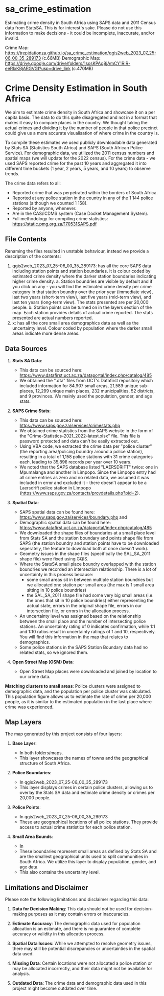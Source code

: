 # sa_crime_estimation
Estimating crime density in South Africa using SAPS data and 2011 Census data from StatsSA. 
This is for interest's sake. Please do not use this information to make decisions - it could be incomplete, inaccurate, and/or invalid.

Crime Map: https://trepidationza.github.io/sa_crime_estimation/qgis2web_2023_07_25-06_00_35_289173 (c.66MB)
Demographic Map: https://drive.google.com/drive/folders/1sosKPAg8jAmCY1RIR-eeRlxKBjARGVGI?usp=drive_link (c.470MB)

# Crime Density Estimation in South Africa

We aim to estimate crime density in South Africa and showcase it on a per capita basis. The data to do this quite disagregated and not in a format that makes it easy to compare places in the country. We thought taking the actual crimes and dividing it by the number of people in that police precinct could give us a more accurate visualisation of where crime in the country is.  

To compile these estimates we used publicly downloadable data generated by Stats SA (Statistics South Africa) and SAPS (South African Police Service). For demographic data, we utilized the 2011 census numbers and spatial maps (we will update for the 2022 census). For the crime data - we used SAPS reported crime for the past 10 years and aggregated it into different time buckets (1 year, 2 years, 5 years, and 10 years) to observe trends. 

The crime data refers to all:
- Reported crime that was perpetrated within the borders of South Africa. 
- Reported at any police station in the country in any of the 1 144 police stations (although we counted 1 158).
- Reported by anyone, whenever.
- Are in the CAS/ICDMS system (Case Docket Management System).
- Full methodology for compiling crime statistics: https://static.pmg.org.za/170531SAPS.pdf

## File Contents
Renaming the files resulted in unstable behaviour, instead we provide a description of the contents:
1. qgis2web_2023_07_25-06_00_35_289173: has all the core SAPS data including station points and station boundaries. It is colour coded by estimated crime density where the darker station boundaries indicating higher crime density.
   a. Station boundries are visible by default and if you click on any - you will find the estimated crime density per crime category in that station boundry over the prior year (immediate view), last two years (short-term view), last five years (mid-term view), and last ten years (long-term view). The stats presented are per 20,000 people.
   b. Station points can be turned on in the layers section of the map. Each station provides details of actual crime reported. The stats presented are actual numbers reported.
2. x: has all the core small area demographics data as well as the uncertainty level. Colour coded by population where the darker small areas indicate more dense areas.

## Data Sources

1. **Stats SA Data**:
   - This data can be sourced here: https://www.datafirst.uct.ac.za/dataportal/index.php/catalog/485
   - We obtained the ".dta" files from UCT's Datafirst repository which included information for 84,907 small areas, 21,589 unique sub-places, 12,299 unique main places, 232 municipalities, 52 districts, and 9 provinces. We mainly used the population, gender, and age stats.

2. **SAPS Crime Stats**:
   - This data can be sourced here: https://www.saps.gov.za/services/crimestats.php
   - We obtained crime statistics from the SAPS website in the form of the "Crime-Statistics-2021_2022-latest.xlsx" file. This file is password protected and data can't be easily extracted out. 
   - Using VBA code, we extracted the crime data per "police cluster" (the reporting area/policing boundry around a police station), resulting in a total of 1,158 police stations with 31 crime categories each, leading to 35,898 records per year over 10 years.
   - We noted that the SAPS database listed "LAERSDRIFT" twice: one in Mpumalanga and another in Limpopo. Since the Limpopo entry had all crime entries as zero and no related data, we assumed it was included in error and excluded it - there doesn't appear to be a Laersdrift police station in Limpopo (https://www.saps.gov.za/contacts/provdetails.php?pid=2).


3. **Spatial Data**:
   - SAPS spatial data can be found here: https://www.saps.gov.za/services/boundary.php and
   - Demographic spatial data can be found here: https://www.datafirst.uct.ac.za/dataportal/index.php/catalog/485
   - We downloaded the shape files of boundaries at a small place level from Stats SA and the station boundary and points shape file from SAPS (the station boundry and station points have to be downloaded seperately, the feature to download both at once doesn't work).
   - Geometry issues in the shape files (specifically the SAL_SA_2011 shape file) were fixed using GQIS.
   - Where the StatsSA small place boundry overlapped with the station boundries we recorded an intersection relationship. There is a lot of uncertainty in this process because:
      - some small areas sit in between multiple station boundries but we allocated one station per small area (the max is 1 small area sitting in 10 police boundries)
      - the SAL_SA_2011 shape file had some very big small areas (i.e. the ones that sit in 10 police boundries) either representing the actual state, errors in the original shape file, errors in our intersection file, or errors in the allocation process.
   - An uncertainty level was assigned based on the relationship between the small place and the number of intersecting police stations. An uncertainty rating of 0 indicates confirmation, while 1:1 and 1:10 ratios result in uncertainty ratings of 1 and 10, respectively. You will find this information in the map that relates to demographics.
   - Some police stations in the SAPS Station Boundary data had no related stats, so we ignored them.
  
4. **Open Street Map (OSM) Data**:
   - Open Street Map places were downloaded and joined by location to our crime data.

**Matching clusters to small areas**:
Police clusters were assigned to demographic data, and the population per police cluster was calculated. This population figure allows us to estimate the rate of crime per 20,000 people, as it is similar to the estimated population in the last place where crime was experienced.

## Map Layers

The map generated by this project consists of four layers:

1. **Base Layer**:
   - In both folders/maps.
   - This layer showcases the names of towns and the geographical structure of South Africa.

2. **Police Boundaries**:
   - In qgis2web_2023_07_25-06_00_35_289173
   - This layer displays crimes in certain police clusters, allowing us to overlay the Stats SA data and estimate crime density or crimes per 20,000 people.

3. **Police Points**:
   - In qgis2web_2023_07_25-06_00_35_289173
   - These are geographical locations of all police stations. They provide access to actual crime statistics for each police station.

4. **Small Area Bounds**:
   - In 
   - These boundaries represent small areas as defined by Stats SA and are the smallest geographical units used to split communities in South Africa. We utilize this layer to display population, gender, and age data.
   - This also contains the uncertainty level.

## Limitations and Disclaimer

Please note the following limitations and disclaimer regarding this data:

1. **Data for Decision Making**: This data should not be used for decision-making purposes as it may contain errors or inaccuracies.

2. **Estimate Accuracy**: The demographic data used for population allocation is an estimate, and there is no guarantee of complete accuracy or validity in this allocation process.

3. **Spatial Data Issues**: While we attempted to resolve geometry issues, there may still be potential discrepancies or uncertainties in the spatial data used.

4. **Missing Data**: Certain locations were not allocated a police station or may be allocated incorrectly, and their data might not be available for analysis.

5. **Outdated Data**: The crime data and demographic data used in this project might become outdated over time.

